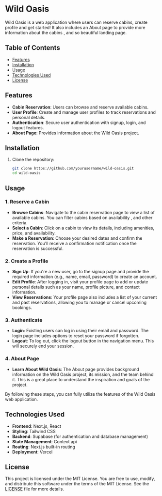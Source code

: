 # Wild Oasis

Wild Oasis is a web application where users can reserve cabins, create profile and get started!
It also includes an About page to provide more information about the cabins , and so beautiful landing page.

## Table of Contents

- [Features](#features)
- [Installation](#installation)
- [Usage](#usage)
- [Technologies Used](#technologies-used)
- [License](#license)

## Features

- **Cabin Reservation**: Users can browse and reserve available cabins.
- **User Profile**: Create and manage user profiles to track reservations and personal details.
- **Authentication**: Secure user authentication with signup, login, and logout features.
- **About Page**: Provides information about the Wild Oasis project.

## Installation

1. Clone the repository:

   ```bash
   git clone https://github.com/yourusername/wild-oasis.git
   cd wild-oasis
   ```

## Usage

### 1. Reserve a Cabin

- **Browse Cabins**: Navigate to the cabin reservation page to view a list of available cabins. You can filter cabins based on availability , and other criteria.
- **Select a Cabin**: Click on a cabin to view its details, including amenities, price, and availability.
- **Make a Reservation**: Choose your desired dates and confirm the reservation. You'll receive a confirmation notification once the reservation is successful.

### 2. Create a Profile

- **Sign Up**: If you're a new user, go to the signup page and provide the required information (e.g., name, email, password) to create an account.
- **Edit Profile**: After logging in, visit your profile page to add or update personal details such as your name, profile picture, and contact information.
- **View Reservations**: Your profile page also includes a list of your current and past reservations, allowing you to manage or cancel upcoming bookings.

### 3. Authenticate

- **Login**: Existing users can log in using their email and password. The login page includes options to reset your password if forgotten.
- **Logout**: To log out, click the logout button in the navigation menu. This will securely end your session.

### 4. About Page

- **Learn About Wild Oasis**: The About page provides background information on the Wild Oasis project, its mission, and the team behind it. This is a great place to understand the inspiration and goals of the project.

By following these steps, you can fully utilize the features of the Wild Oasis web application.

## Technologies Used

- **Frontend**: Next.js, React
- **Styling**: Tailwind CSS
- **Backend**: Supabase (for authentication and database management)
- **State Management**: Context api
- **Routing**: Next.js built-in routing
- **Deployment**: Vercel

## License

This project is licensed under the MIT License. You are free to use, modify, and distribute this software under the terms of the MIT License. See the [LICENSE](LICENSE) file for more details.
